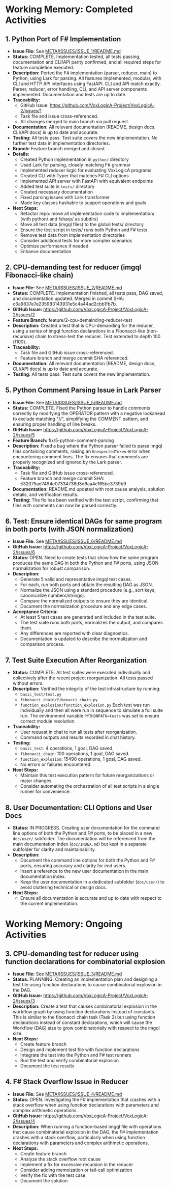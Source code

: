# Working Memory: Completed Activities

## 1. Python Port of F# Implementation

- **Issue File:** See [META/ISSUES/ISSUE_1/README.md](ISSUES/ISSUE_1/README.md)
- **Status:** COMPLETE. Implementation tested, all tests passing, documentation and CLI/API parity confirmed, and all required steps for feature completion executed.
- **Description:** Ported the F# implementation (parser, reducer, main) to Python, using Lark for parsing. All features implemented, modular, with CLI and HTTP API interfaces using FastAPI. CLI and API match exactly. Parser, reducer, error handling, CLI, and API server components implemented. Documentation and tests are up to date.
- **Traceability:**
  - GitHub Issue: https://github.com/VoxLogicA-Project/VoxLogicA-2/issues/1
  - Task file and issue cross-referenced.
  - All changes merged to main branch via pull request.
- **Documentation:** All relevant documentation (README, design docs, CLI/API docs) is up to date and accurate.
- **Testing:** All tests pass. Test suite covers the new implementation. No further test data in implementation directories.
- **Branch:** Feature branch merged and closed.
- **Details:**
  - Created Python implementation in `python/` directory
  - Used Lark for parsing, closely matching F# grammar
  - Implemented reducer logic for evaluating VoxLogicA programs
  - Created CLI with Typer that matches F# CLI options
  - Implemented API server with FastAPI with equivalent endpoints
  - Added test suite in `tests/` directory
  - Created necessary documentation
  - Fixed parsing issues with Lark transformer
  - Made key classes hashable to support operations and goals
- **Next Steps:**
  - Refactor repo: move all implementation code to implementation/ (with python/ and fsharp/ as subdirs)
  - Move all test data (imgql files) to the global tests/ directory
  - Ensure the test script in tests/ runs both Python and F# tests
  - Remove test data from implementation directories
  - Consider additional tests for more complex scenarios
  - Optimize performance if needed
  - Enhance documentation

## 2. CPU-demanding test for reducer (imgql Fibonacci-like chain)

- **Issue File:** See [META/ISSUES/ISSUE_2/README.md](ISSUES/ISSUE_2/README.md)
- **Status:** COMPLETE. Implementation finished, all tests pass, DAG saved, and documentation updated. Merged in commit SHA: c6a9837e7e235983143931e5c4a44ad2cbb1fb7b.
- **GitHub Issue:** https://github.com/VoxLogicA-Project/VoxLogicA-2/issues/2
- **Feature Branch:** feature/2-cpu-demainding-reducer-test
- **Description:** Created a test that is CPU-demanding for the reducer, using a series of imgql function declarations in a Fibonacci-like (non-recursive) chain to stress-test the reducer. Test extended to depth 100 (f100).
- **Traceability:**
  - Task file and GitHub issue cross-referenced.
  - Feature branch and merge commit SHA referenced.
- **Documentation:** All relevant documentation (README, design docs, CLI/API docs) is up to date and accurate.
- **Testing:** All tests pass. Test suite covers the new implementation.

## 5. Python Comment Parsing Issue in Lark Parser

- **Issue File:** See [META/ISSUES/ISSUE_5/README.md](ISSUES/ISSUE_5/README.md)
- **Status:** COMPLETE. Fixed the Python parser to handle comments correctly by modifying the OPERATOR pattern with a negative lookahead to exclude matching "//", simplifying the COMMENT pattern, and ensuring proper handling of line breaks.
- **GitHub Issue:** https://github.com/VoxLogicA-Project/VoxLogicA-2/issues/5
- **Feature Branch:** fix/5-python-comment-parsing
- **Description:** Fixed a bug where the Python parser failed to parse imgql files containing comments, raising an `UnexpectedToken` error when encountering comment lines. The fix ensures that comments are properly recognized and ignored by the Lark parser.
- **Traceability:**
  - Task file and GitHub issue cross-referenced.
  - Feature branch and merge commit SHA: 532075ad7494e07334738d3d6aa4e165bc3739b9
- **Documentation:** README.md updated with root cause analysis, solution details, and verification results.
- **Testing:** The fix has been verified with the test script, confirming that files with comments can now be parsed correctly.

## 6. Test: Ensure identical DAGs for same program in both ports (with JSON normalization)

- **Issue File:** See [META/ISSUES/ISSUE_6/README.md](ISSUES/ISSUE_6/README.md)
- **GitHub Issue:** https://github.com/VoxLogicA-Project/VoxLogicA-2/issues/6
- **Status:** OPEN. Need to create tests that show how the same program produces the same DAG in both the Python and F# ports, using JSON normalization for robust comparison.
- **Description:**
  - Generate 5 valid and representative imgql test cases.
  - For each, run both ports and obtain the resulting DAG as JSON.
  - Normalize the JSON using a standard procedure (e.g., sort keys, canonicalize numbers/strings).
  - Compare the normalized outputs to ensure they are identical.
  - Document the normalization procedure and any edge cases.
- **Acceptance Criteria:**
  - At least 5 test cases are generated and included in the test suite.
  - The test suite runs both ports, normalizes the output, and compares them.
  - Any differences are reported with clear diagnostics.
  - Documentation is updated to describe the normalization and comparison process.

## 7. Test Suite Execution After Reorganization

- **Status:** COMPLETE. All test suites were executed individually and collectively after the recent project reorganization. All tests passed without errors.
- **Description:** Verified the integrity of the test infrastructure by running:
  - `basic_test/test.py`
  - `fibonacci_chain/fibonacci_chain.py`
  - `function_explosion/function_explosion.py`
    Each test was run individually and then all were run in sequence to simulate a full suite run. The environment variable `PYTHONPATH=tests` was set to ensure correct module resolution.
- **Traceability:**
  - User request in chat to run all tests after reorganization.
  - Command outputs and results recorded in chat history.
- **Testing:**
  - `basic_test`: 4 operations, 1 goal, DAG saved.
  - `fibonacci_chain`: 100 operations, 1 goal, DAG saved.
  - `function_explosion`: 15490 operations, 1 goal, DAG saved.
  - No errors or failures encountered.
- **Next Steps:**
  - Maintain this test execution pattern for future reorganizations or major changes.
  - Consider automating the orchestration of all test scripts in a single runner for convenience.

## 8. User Documentation: CLI Options and User Docs

- **Status:** IN PROGRESS. Creating user documentation for the command line options of both the Python and F# ports, to be placed in a new `doc/user/` subfolder. The documentation will be referenced from the main documentation index (`doc/INDEX.md`) but kept in a separate subfolder for clarity and maintainability.
- **Description:**
  - Document the command line options for both the Python and F# ports, ensuring accuracy and clarity for end users.
  - Insert a reference to the new user documentation in the main documentation index.
  - Keep the user documentation in a dedicated subfolder (`doc/user/`) to avoid cluttering technical or design docs.
- **Next Steps:**
  - Ensure all documentation is accurate and up to date with respect to the current implementation.

# Working Memory: Ongoing Activities

## 3. CPU-demanding test for reducer using function declarations for combinatorial explosion

- **Issue File:** See [META/ISSUES/ISSUE_3/README.md](ISSUES/ISSUE_3/README.md)
- **Status:** PLANNING. Creating an implementation plan and designing a test file using function declarations to cause combinatorial explosion in the DAG.
- **GitHub Issue:** https://github.com/VoxLogicA-Project/VoxLogicA-2/issues/3
- **Description:** Create a test that causes combinatorial explosion in the workflow graph by using function declarations instead of constants. This is similar to the fibonacci chain task (Task 2) but using function declarations instead of constant declarations, which will cause the Workflow (DAG) size to grow combinatorially with respect to the imgql size.
- **Next Steps:**
  - Create feature branch
  - Design and implement test file with function declarations
  - Integrate the test into the Python and F# test runners
  - Run the test and verify combinatorial explosion
  - Document the test results

## 4. F# Stack Overflow Issue in Reducer

- **Issue File:** See [META/ISSUES/ISSUE_4/README.md](ISSUES/ISSUE_4/README.md)
- **Status:** OPEN. Investigating the F# implementation that crashes with a stack overflow when using function declarations with parameters and complex arithmetic operations.
- **GitHub Issue:** https://github.com/VoxLogicA-Project/VoxLogicA-2/issues/4
- **Description:** When running a function-based imgql file with operations that cause combinatorial explosion in the DAG, the F# implementation crashes with a stack overflow, particularly when using function declarations with parameters and complex arithmetic operations.
- **Next Steps:**
  - Create feature branch
  - Analyze the stack overflow root cause
  - Implement a fix for excessive recursion in the reducer
  - Consider adding memoization or tail-call optimization
  - Verify the fix with the test case
  - Document the solution
